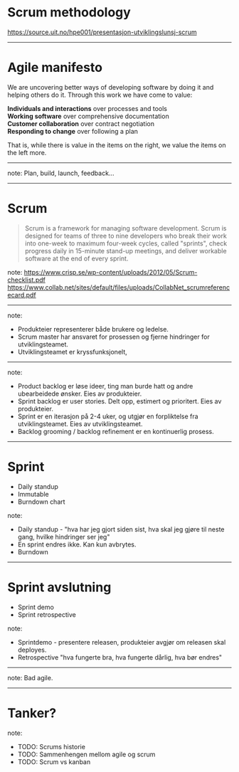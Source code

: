 # Scrum methodology
https://source.uit.no/hpe001/presentasjon-utviklingslunsj-scrum

---

# Agile manifesto

We are uncovering better ways of developing software by doing it and helping others do it. Through this work we have come to value:  
  
**Individuals and interactions** over processes and tools  
**Working software** over comprehensive documentation  
**Customer collaboration** over contract negotiation  
**Responding to change** over following a plan  
  
That is, while there is value in the items on the right, we value the items on the left more.

---

<!-- .slide: data-background-image="illustrations/agile_good.jpg" data-background-size="contain" -->

note:
Plan, build, launch, feedback...

---

# Scrum

> Scrum is a framework for managing software development. Scrum is designed
> for teams of three to nine developers who break their work into one-week to
> maximum four-week cycles, called "sprints", check progress daily in
> 15-minute stand-up meetings, and deliver workable software at the end of
> every sprint.

note:
https://www.crisp.se/wp-content/uploads/2012/05/Scrum-checklist.pdf
https://www.collab.net/sites/default/files/uploads/CollabNet_scrumreferencecard.pdf

---

<!-- .slide: data-background-image="illustrations/scrum_roles.jpg" data-background-size="contain" -->
<!-- product owner - scrum master - development team -->

note:
- Produkteier representerer både brukere og ledelse.
- Scrum master har ansvaret for prosessen og fjerne hindringer for utviklingsteamet.
- Utviklingsteamet er kryssfunksjonelt,

---

<!-- .slide: data-background-image="illustrations/scrum_flow.jpg" data-background-size="contain" -->
<!-- product backlog - sprint planning - sprint backlog - sprint -->

note:
- Product backlog er løse ideer, ting man burde hatt og andre ubearbeidede ønsker. Eies av produkteier.
- Sprint backlog er user stories. Delt opp, estimert og prioritert. Eies av produkteier.
- Sprint er en iterasjon på 2-4 uker, og utgjør en forpliktelse fra utviklingsteamet. Eies av utviklingsteamet.
- Backlog grooming / backlog refinement er en kontinuerlig prosess.

---

# Sprint
- Daily standup
- Immutable
- Burndown chart

note:
- Daily standup - "hva har jeg gjort siden sist, hva skal jeg gjøre til neste gang, hvilke hindringer ser jeg"
- En sprint endres ikke. Kan kun avbrytes.
- Burndown

---

# Sprint avslutning
- Sprint demo
- Sprint retrospective

note:
- Sprintdemo - presentere releasen, produkteier avgjør om releasen skal deployes.
- Retrospective "hva fungerte bra, hva fungerte dårlig, hva bør endres"

---

<!-- .slide: data-background-image="illustrations/agile_bad.png" data-background-size="contain" -->

note:
Bad agile.

---

# Tanker?

note:
- TODO: Scrums historie
- TODO: Sammenhengen mellom agile og scrum
- TODO: Scrum vs kanban

